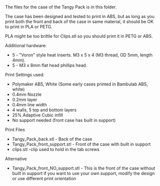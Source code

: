 The files for the case of the Tangy Pack is in this folder.  

The case has been designed and tested to print in ABS, but as long as you print both the front and back of the case in same material, it should be OK to print in PLA or PETG.  

PLA might be too brittle for Clips.stl so you should print it in PETG or ABS. 

Additional hardware:
  - 5 - "Voron" style heat inserts.  M3 x 5 x 4 (M3 thread, OD 5mm, length 4mm).  
  - 5 - M3 x 8mm flat head phillips head.

Print Settings used:
  - Polymaker ABS, White (Some early cases printed in Bambulab ABS, white)
  - 0.4mm Nozzle
  - 0.2mm layer
  - 0.4mm line width
  - 4 walls, 5 top and bottom layers
  - 25% Adaptive Cubic infill
  - No support needed (front case has built in support)

Print Files
  - Tangy_Pack_back.stl - Back of the case
  - Tangy_Pack_front_support.stl - Front of the case with built in support
  - clips.stl -clip used to hold in the tab screws

  Alternative
  - Tangy_Pack_front_NO_support.stl - This is the front of the case without built in support if you want to use your own support, modify the design or use different print orientation

  